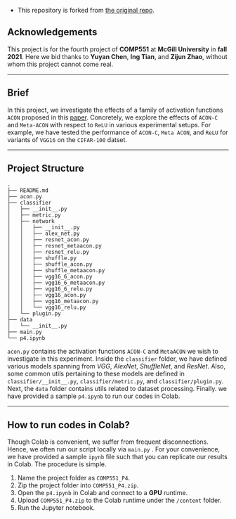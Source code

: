 * This repository is forked from [the original repo](https://github.com/IngTian/COMP551_P4).

## Acknowledgements

This project is for the fourth project of **COMP551** at **McGill University** in **fall 2021**. Here we bid thanks
to **Yuyan Chen**, **Ing Tian**, and **Zijun Zhao**, without whom this project cannot come real.

---

## Brief

In this project, we investigate the effects of a family of activation functions `ACON` proposed in
this [paper](https://arxiv.org/abs/2009.04759). Concretely, we explore the effects of `ACON-C` and `Meta-ACON` with
respect to `ReLU` in various experimental setups. For example, we have tested the performance of `ACON-C`, `Meta ACON`,
and `ReLU` for variants of `VGG16` on the `CIFAR-100` datset.

---

## Project Structure

```text
.
├── README.md
├── acon.py
├── classifier
│   ├── __init__.py
│   ├── metric.py
│   ├── network
│   │   ├── __init__.py
│   │   ├── alex_net.py
│   │   ├── resnet_acon.py
│   │   ├── resnet_metaacon.py
│   │   ├── resnet_relu.py
│   │   ├── shuffle.py
│   │   ├── shuffle_acon.py
│   │   ├── shuffle_metaacon.py
│   │   ├── vgg16_6_acon.py
│   │   ├── vgg16_6_metaacon.py
│   │   ├── vgg16_6_relu.py
│   │   ├── vgg16_acon.py
│   │   ├── vgg16_metaacon.py
│   │   └── vgg16_relu.py
│   └── plugin.py
├── data
│   └── __init__.py
├── main.py
└── p4.ipynb
```

`acon.py` contains the activation functions `ACON-C` and `MetaACON` we wish to investigate in this experiment. Inside the `classifier` folder, we
have defined various models spanning from *VGG*, *AlexNet*, *ShuffleNet*, and *ResNet*. Also, some common utils
pertaining to these models are defined in `classifier/__init__.py`, `classifier/metric.py`, and `classifier/plugin.py`.
Next, the `data` folder contains utils related to dataset processing. Finally. we have provided a sample `p4.ipynb` to
run our codes in Colab.

---

## How to run codes in Colab?

Though Colab is convenient, we suffer from frequent disconnections. Hence, we often run our script locally via `main.py`
. For your convenience, we have provided a sample `ipynb` file such that you can replicate our results in Colab. The
procedure is simple.

1. Name the project folder as `COMP551_P4`.
2. Zip the project folder into `COMP551_P4.zip`.
3. Open the `p4.ipynb` in Colab and connect to a **GPU** runtime.
4. Upload `COMP551_P4.zip` to the Colab runtime under the `/content` folder.
5. Run the Jupyter notebook.
